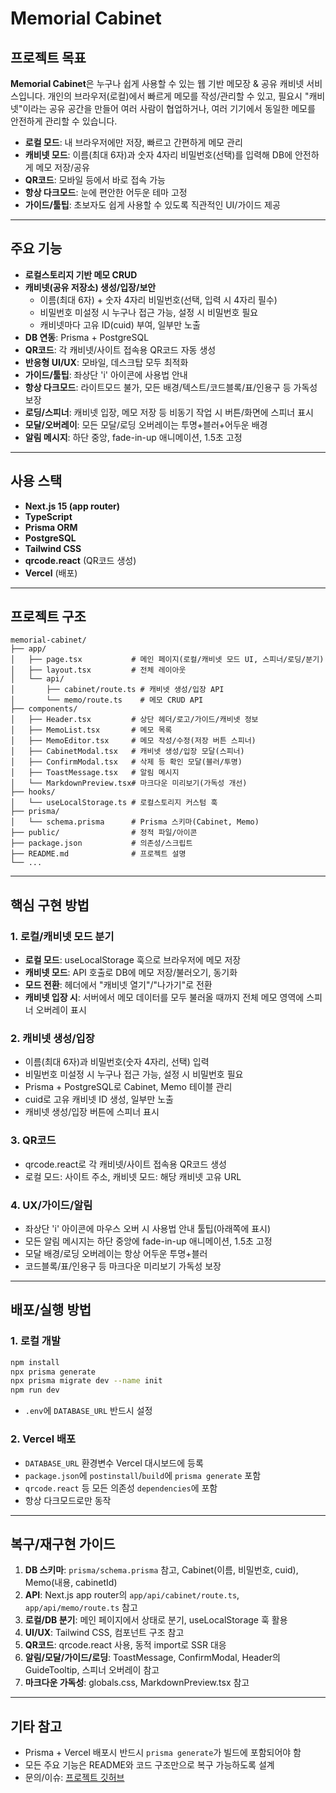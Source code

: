 # Memorial Cabinet

## 프로젝트 목표

**Memorial Cabinet**은 누구나 쉽게 사용할 수 있는 웹 기반 메모장 & 공유 캐비넷 서비스입니다. 개인의 브라우저(로컬)에서 빠르게 메모를 작성/관리할 수 있고, 필요시 "캐비넷"이라는 공유 공간을 만들어 여러 사람이 협업하거나, 여러 기기에서 동일한 메모를 안전하게 관리할 수 있습니다.

- **로컬 모드**: 내 브라우저에만 저장, 빠르고 간편하게 메모 관리
- **캐비넷 모드**: 이름(최대 6자)과 숫자 4자리 비밀번호(선택)를 입력해 DB에 안전하게 메모 저장/공유
- **QR코드**: 모바일 등에서 바로 접속 가능
- **항상 다크모드**: 눈에 편안한 어두운 테마 고정
- **가이드/툴팁**: 초보자도 쉽게 사용할 수 있도록 직관적인 UI/가이드 제공

---

## 주요 기능

- **로컬스토리지 기반 메모 CRUD**
- **캐비넷(공유 저장소) 생성/입장/보안**
  - 이름(최대 6자) + 숫자 4자리 비밀번호(선택, 입력 시 4자리 필수)
  - 비밀번호 미설정 시 누구나 접근 가능, 설정 시 비밀번호 필요
  - 캐비넷마다 고유 ID(cuid) 부여, 일부만 노출
- **DB 연동**: Prisma + PostgreSQL
- **QR코드**: 각 캐비넷/사이트 접속용 QR코드 자동 생성
- **반응형 UI/UX**: 모바일, 데스크탑 모두 최적화
- **가이드/툴팁**: 좌상단 'i' 아이콘에 사용법 안내
- **항상 다크모드**: 라이트모드 불가, 모든 배경/텍스트/코드블록/표/인용구 등 가독성 보장
- **로딩/스피너**: 캐비넷 입장, 메모 저장 등 비동기 작업 시 버튼/화면에 스피너 표시
- **모달/오버레이**: 모든 모달/로딩 오버레이는 투명+블러+어두운 배경
- **알림 메시지**: 하단 중앙, fade-in-up 애니메이션, 1.5초 고정

---

## 사용 스택

- **Next.js 15 (app router)**
- **TypeScript**
- **Prisma ORM**
- **PostgreSQL**
- **Tailwind CSS**
- **qrcode.react** (QR코드 생성)
- **Vercel** (배포)

---

## 프로젝트 구조

```
memorial-cabinet/
├── app/
│   ├── page.tsx           # 메인 페이지(로컬/캐비넷 모드 UI, 스피너/로딩/분기)
│   ├── layout.tsx         # 전체 레이아웃
│   └── api/
│       ├── cabinet/route.ts # 캐비넷 생성/입장 API
│       └── memo/route.ts    # 메모 CRUD API
├── components/
│   ├── Header.tsx         # 상단 헤더/로고/가이드/캐비넷 정보
│   ├── MemoList.tsx       # 메모 목록
│   ├── MemoEditor.tsx     # 메모 작성/수정(저장 버튼 스피너)
│   ├── CabinetModal.tsx   # 캐비넷 생성/입장 모달(스피너)
│   ├── ConfirmModal.tsx   # 삭제 등 확인 모달(블러/투명)
│   ├── ToastMessage.tsx   # 알림 메시지
│   └── MarkdownPreview.tsx# 마크다운 미리보기(가독성 개선)
├── hooks/
│   └── useLocalStorage.ts # 로컬스토리지 커스텀 훅
├── prisma/
│   └── schema.prisma      # Prisma 스키마(Cabinet, Memo)
├── public/                # 정적 파일/아이콘
├── package.json           # 의존성/스크립트
├── README.md              # 프로젝트 설명
└── ...
```

---

## 핵심 구현 방법

### 1. 로컬/캐비넷 모드 분기

- **로컬 모드**: useLocalStorage 훅으로 브라우저에 메모 저장
- **캐비넷 모드**: API 호출로 DB에 메모 저장/불러오기, 동기화
- **모드 전환**: 헤더에서 "캐비넷 열기"/"나가기"로 전환
- **캐비넷 입장 시**: 서버에서 메모 데이터를 모두 불러올 때까지 전체 메모 영역에 스피너 오버레이 표시

### 2. 캐비넷 생성/입장

- 이름(최대 6자)과 비밀번호(숫자 4자리, 선택) 입력
- 비밀번호 미설정 시 누구나 접근 가능, 설정 시 비밀번호 필요
- Prisma + PostgreSQL로 Cabinet, Memo 테이블 관리
- cuid로 고유 캐비넷 ID 생성, 일부만 노출
- 캐비넷 생성/입장 버튼에 스피너 표시

### 3. QR코드

- qrcode.react로 각 캐비넷/사이트 접속용 QR코드 생성
- 로컬 모드: 사이트 주소, 캐비넷 모드: 해당 캐비넷 고유 URL

### 4. UX/가이드/알림

- 좌상단 'i' 아이콘에 마우스 오버 시 사용법 안내 툴팁(아래쪽에 표시)
- 모든 알림 메시지는 하단 중앙에 fade-in-up 애니메이션, 1.5초 고정
- 모달 배경/로딩 오버레이는 항상 어두운 투명+블러
- 코드블록/표/인용구 등 마크다운 미리보기 가독성 보장

---

## 배포/실행 방법

### 1. 로컬 개발

```bash
npm install
npx prisma generate
npx prisma migrate dev --name init
npm run dev
```

- `.env`에 `DATABASE_URL` 반드시 설정

### 2. Vercel 배포

- `DATABASE_URL` 환경변수 Vercel 대시보드에 등록
- `package.json`에 `postinstall`/`build`에 `prisma generate` 포함
- `qrcode.react` 등 모든 의존성 `dependencies`에 포함
- 항상 다크모드로만 동작

---

## 복구/재구현 가이드

1. **DB 스키마**: `prisma/schema.prisma` 참고, Cabinet(이름, 비밀번호, cuid), Memo(내용, cabinetId)
2. **API**: Next.js app router의 `app/api/cabinet/route.ts`, `app/api/memo/route.ts` 참고
3. **로컬/DB 분기**: 메인 페이지에서 상태로 분기, useLocalStorage 훅 활용
4. **UI/UX**: Tailwind CSS, 컴포넌트 구조 참고
5. **QR코드**: qrcode.react 사용, 동적 import로 SSR 대응
6. **알림/모달/가이드/로딩**: ToastMessage, ConfirmModal, Header의 GuideTooltip, 스피너 오버레이 참고
7. **마크다운 가독성**: globals.css, MarkdownPreview.tsx 참고

---

## 기타 참고

- Prisma + Vercel 배포시 반드시 `prisma generate`가 빌드에 포함되어야 함
- 모든 주요 기능은 README와 코드 구조만으로 복구 가능하도록 설계
- 문의/이슈: [프로젝트 깃허브](https://github.com/rakaso598/memorial-cabinet)
